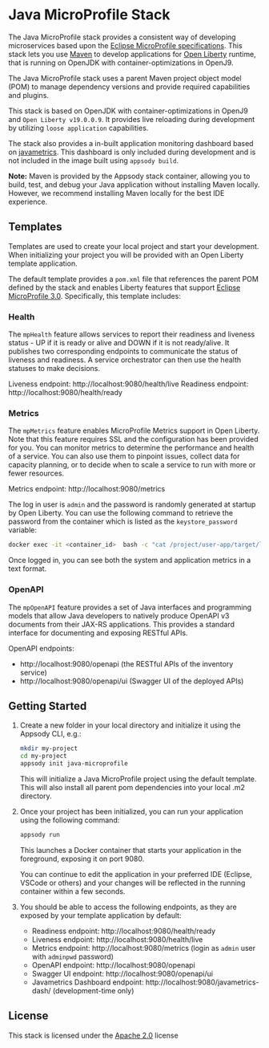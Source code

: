 # Java MicroProfile Stack

The Java MicroProfile stack provides a consistent way of developing microservices based upon the [Eclipse MicroProfile specifications](https://microprofile.io). This stack lets you use [Maven](https://maven.apache.org) to develop applications for [Open Liberty](https://openliberty.io) runtime, that is running on OpenJDK with container-optimizations in OpenJ9.

The Java MicroProfile stack uses a parent Maven project object model (POM) to manage dependency versions and provide required capabilities and plugins.

This stack is based on OpenJDK with container-optimizations in OpenJ9 and `Open Liberty v19.0.0.9`. It provides live reloading during development by utilizing `loose application` capabilities.

The stack also provides a in-built application monitoring dashboard based on [javametrics](https://github.com/runtimetools/javametrics). This dashboard is only included during development and is not included in the image built using `appsody build`.

**Note:** Maven is provided by the Appsody stack container, allowing you to build, test, and debug your Java application without installing Maven locally. However, we recommend installing Maven locally for the best IDE experience.

## Templates

Templates are used to create your local project and start your development. When initializing your project you will be provided with an Open Liberty template application.

The default template provides a `pom.xml` file that references the parent POM defined by the stack and enables Liberty features that support [Eclipse MicroProfile 3.0](https://openliberty.io/docs/ref/feature/#microProfile-3.0.html). Specifically, this template includes:

### Health

The `mpHealth` feature allows services to report their readiness and liveness status - UP if it is ready or alive and DOWN if it is not ready/alive. It publishes two corresponding endpoints to communicate the status of liveness and readiness. A service orchestrator can then use the health statuses to make decisions.

Liveness endpoint: http://localhost:9080/health/live
Readiness endpoint: http://localhost:9080/health/ready

### Metrics

The `mpMetrics` feature enables MicroProfile Metrics support in Open Liberty. Note that this feature requires SSL and the configuration has been provided for you. You can monitor metrics to determine the performance and health of a service. You can also use them to pinpoint issues, collect data for capacity planning, or to decide when to scale a service to run with more or fewer resources.

Metrics endpoint: http://localhost:9080/metrics

The log in user is `admin` and the password is randomly generated at startup by Open Liberty. You can use the following command to retrieve the password from the container which is listed as the `keystore_password` variable:
```bash
docker exec -it <container_id>  bash -c "cat /project/user-app/target/liberty/wlp/usr/servers/defaultServer/server.env"
```

Once logged in, you can see both the system and application metrics in a text format.

### OpenAPI

The `mpOpenAPI` feature provides a set of Java interfaces and programming models that allow Java developers to natively produce OpenAPI v3 documents from their JAX-RS applications. This provides a standard interface for documenting and exposing RESTful APIs.

OpenAPI endpoints:
- http://localhost:9080/openapi (the RESTful APIs of the inventory service)
- http://localhost:9080/openapi/ui (Swagger UI of the deployed APIs)

## Getting Started

1. Create a new folder in your local directory and initialize it using the Appsody CLI, e.g.:
    ```bash
    mkdir my-project
    cd my-project
    appsody init java-microprofile
    ```

    This will initialize a Java MicroProfile project using the default template. This will also install all parent pom dependencies into your local .m2 directory.

1. Once your project has been initialized, you can run your application using the following command:

    ```bash
    appsody run
    ```

    This launches a Docker container that starts your application in the foreground, exposing it on port 9080.

    You can continue to edit the application in your preferred IDE (Eclipse, VSCode or others) and your changes will be reflected in the running container within a few seconds.

1. You should be able to access the following endpoints, as they are exposed by your template application by default:

    - Readiness endpoint: http://localhost:9080/health/ready
    - Liveness endpoint: http://localhost:9080/health/live
    - Metrics endpoint: http://localhost:9080/metrics (login as `admin` user with `adminpwd` password)
    - OpenAPI endpoint: http://localhost:9080/openapi
    - Swagger UI endpoint: http://localhost:9080/openapi/ui
    - Javametrics Dashboard endpoint: http://localhost:9080/javametrics-dash/ (development-time only)

## License

This stack is licensed under the [Apache 2.0](./image/LICENSE) license
